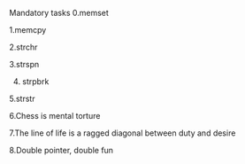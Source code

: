 Mandatory tasks
0.memset

1.memcpy

2.strchr

3.strspn

4. strpbrk

5.strstr

6.Chess is mental torture

7.The line of life is a ragged diagonal between duty and desire

8.Double pointer, double fun
